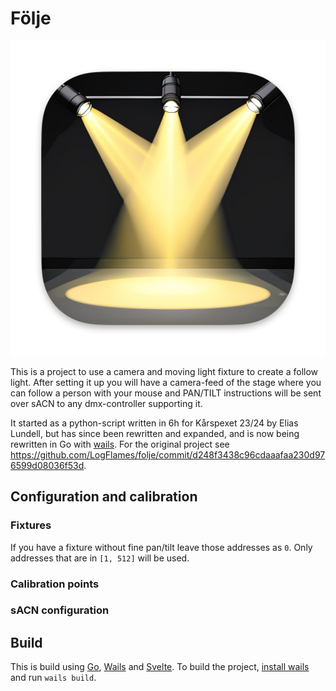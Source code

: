 # Följe

![app icon](https://github.com/LogFlames/folje/blob/main/build/appicon.png?raw=true)

This is a project to use a camera and moving light fixture to create a follow light. After setting it up you will have a camera-feed of the stage where you can follow a person with your mouse and PAN/TILT instructions will be sent over sACN to any dmx-controller supporting it.

It started as a python-script written in 6h for Kårspexet 23/24 by Elias Lundell, but has since been rewritten and expanded, and is now being rewritten in Go with [wails](https://github.com/wailsapp/wails). For the original project see https://github.com/LogFlames/folje/commit/d248f3438c96cdaaafaa230d976599d08036f53d.

## Configuration and calibration

### Fixtures

If you have a fixture without fine pan/tilt leave those addresses as `0`. Only addresses that are in `[1, 512]` will be used.

### Calibration points

### sACN configuration

## Build

This is build using [Go](https://go.dev/), [Wails](https://wails.io/) and [Svelte](https://svelte.dev/). To build the project, [install wails](https://wails.io/docs/gettingstarted/installation) and run `wails build`.
